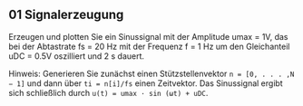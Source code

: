 ## 01 Signalerzeugung

Erzeugen und plotten Sie ein Sinussignal mit der Amplitude umax = 1V, das bei der Abtastrate fs = 20 Hz mit der Frequenz f = 1 Hz um den Gleichanteil uDC = 0.5V oszilliert und 2 s dauert.

Hinweis: Generieren Sie zunächst einen Stützstellenvektor `n = [0, . . . ,N − 1]` und dann über `ti = n[i]/fs` einen Zeitvektor. Das Sinussignal ergibt sich schließlich durch `u(t) = umax · sin (ωt) + uDC`.
